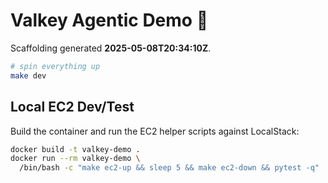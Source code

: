 # Valkey Agentic Demo 🚀

Scaffolding generated **2025-05-08T20:34:10Z**.

```bash
# spin everything up
make dev
```

## Local EC2 Dev/Test

Build the container and run the EC2 helper scripts against LocalStack:

```bash
docker build -t valkey-demo .
docker run --rm valkey-demo \
  /bin/bash -c "make ec2-up && sleep 5 && make ec2-down && pytest -q"
```
